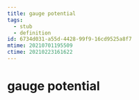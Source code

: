 ```yaml
---
title: gauge potential
tags:
  - stub
  - definition
id: 6734d031-a55d-4428-99f9-16cd9525a8f7
mtime: 20210701195509
ctime: 20210223161622
---
```


# gauge potential
